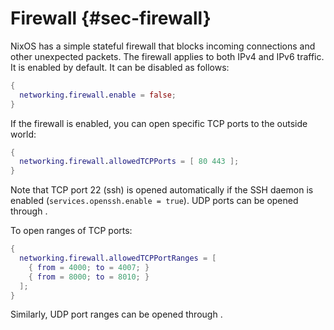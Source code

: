 # Firewall {#sec-firewall}

NixOS has a simple stateful firewall that blocks incoming connections
and other unexpected packets. The firewall applies to both IPv4 and IPv6
traffic. It is enabled by default. It can be disabled as follows:

```nix
{
  networking.firewall.enable = false;
}
```

If the firewall is enabled, you can open specific TCP ports to the
outside world:

```nix
{
  networking.firewall.allowedTCPPorts = [ 80 443 ];
}
```

Note that TCP port 22 (ssh) is opened automatically if the SSH daemon is
enabled (`services.openssh.enable = true`). UDP ports can be opened through
[](#opt-networking.firewall.allowedUDPPorts).

To open ranges of TCP ports:

```nix
{
  networking.firewall.allowedTCPPortRanges = [
    { from = 4000; to = 4007; }
    { from = 8000; to = 8010; }
  ];
}
```

Similarly, UDP port ranges can be opened through
[](#opt-networking.firewall.allowedUDPPortRanges).

